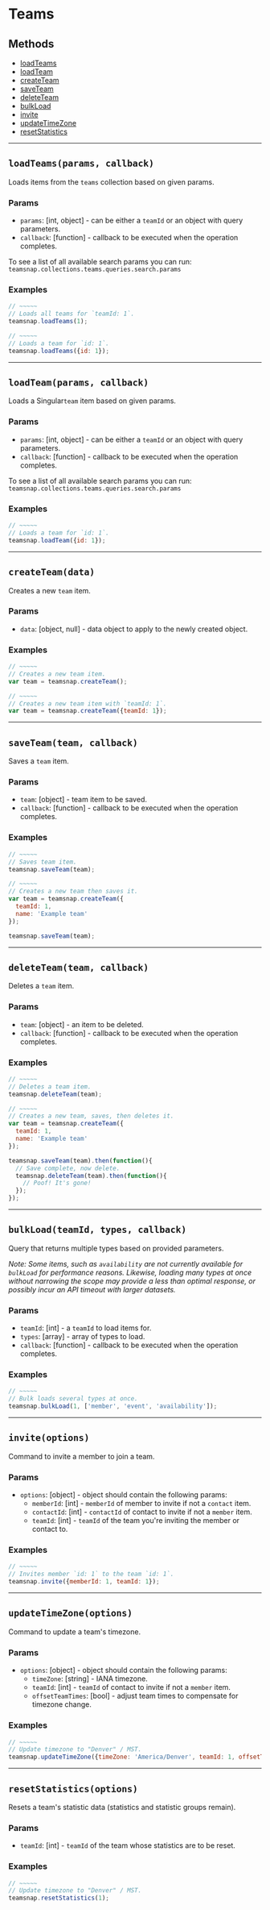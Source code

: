 # Teams

## Methods

- [loadTeams](#loadTeams)
- [loadTeam](#loadTeam)
- [createTeam](#createTeam)
- [saveTeam](#saveTeam)
- [deleteTeam](#deleteTeam)
- [bulkLoad](#bulkLoad)
- [invite](#invite)
- [updateTimeZone](#updateTimeZone)
- [resetStatistics](#resetStatistics)


---
<a id="loadTeams"></a>
## `loadTeams(params, callback)`
Loads items from the `teams` collection based on given params.

### Params
* `params`: [int, object] - can be either a `teamId` or an object with query parameters.
* `callback`: [function] - callback to be executed when the operation completes.

To see a list of all available search params you can run:
`teamsnap.collections.teams.queries.search.params`

### Examples
```javascript
// ~~~~~
// Loads all teams for `teamId: 1`.
teamsnap.loadTeams(1);

// ~~~~~
// Loads a team for `id: 1`.
teamsnap.loadTeams({id: 1});
```


---


<a id="loadTeam"></a>
## `loadTeam(params, callback)`
Loads a Singular`team` item based on given params.

### Params
* `params`: [int, object] - can be either a `teamId` or an object with query parameters.
* `callback`: [function] - callback to be executed when the operation completes.

To see a list of all available search params you can run:
`teamsnap.collections.teams.queries.search.params`

### Examples
```javascript
// ~~~~~
// Loads a team for `id: 1`.
teamsnap.loadTeam({id: 1});
```


---


<a id="createTeam"></a>
## `createTeam(data)`
Creates a new `team` item.

### Params
* `data`: [object, null] - data object to apply to the newly created object.

### Examples
```javascript
// ~~~~~
// Creates a new team item.
var team = teamsnap.createTeam();

// ~~~~~
// Creates a new team item with `teamId: 1`.
var team = teamsnap.createTeam({teamId: 1});
```


---


<a id="saveTeam"></a>
## `saveTeam(team, callback)`
Saves a `team` item.

### Params
* `team`: [object] - team item to be saved.
* `callback`: [function] - callback to be executed when the operation completes.

### Examples
```javascript
// ~~~~~
// Saves team item.
teamsnap.saveTeam(team);

// ~~~~~
// Creates a new team then saves it.
var team = teamsnap.createTeam({
  teamId: 1,
  name: 'Example team'
});

teamsnap.saveTeam(team);
```


---


<a id="deleteTeam"></a>
## `deleteTeam(team, callback)`
Deletes a `team` item.

### Params
* `team`: [object] - an item to be deleted.
* `callback`: [function] - callback to be executed when the operation completes.

### Examples
```javascript
// ~~~~~
// Deletes a team item.
teamsnap.deleteTeam(team);

// ~~~~~
// Creates a new team, saves, then deletes it.
var team = teamsnap.createTeam({
  teamId: 1,
  name: 'Example team'
});

teamsnap.saveTeam(team).then(function(){
  // Save complete, now delete.
  teamsnap.deleteTeam(team).then(function(){
    // Poof! It's gone!
  });
});
```


---


<a id="bulkLoad"></a>
## `bulkLoad(teamId, types, callback)`
Query that returns multiple types based on provided parameters.

_Note: Some items, such as `availability` are not currently available for `bulkLoad` for performance reasons. Likewise, loading many types at once without narrowing the scope may provide a less than optimal response, or possibly incur an API timeout with larger datasets._

### Params
* `teamId`: [int] - a `teamId` to load items for.
* `types`: [array] - array of types to load.
* `callback`: [function] - callback to be executed when the operation completes.

### Examples
```javascript
// ~~~~~
// Bulk loads several types at once.
teamsnap.bulkLoad(1, ['member', 'event', 'availability']);
```


---


<a id="invite"></a>
## `invite(options)`
Command to invite a member to join a team.

### Params
* `options`: [object] - object should contain the following params:
  - `memberId`: [int] - `memberId` of member to invite if not a `contact` item.
  - `contactId`: [int] - `contactId` of contact to invite if not a `member` item.
  - `teamId`: [int] - `teamId` of the team you're inviting the member or contact to.

### Examples
```javascript
// ~~~~~
// Invites member `id: 1` to the team `id: 1`.
teamsnap.invite({memberId: 1, teamId: 1});
```


---


<a id="updateTimeZone"></a>
## `updateTimeZone(options)`
Command to update a team's timezone.

### Params
* `options`: [object] - object should contain the following params:
  - `timeZone`: [string] - IANA timezone.
  - `teamId`: [int] - `teamId` of contact to invite if not a `member` item.
  - `offsetTeamTimes`: [bool] - adjust team times to compensate for timezone change.

### Examples
```javascript
// ~~~~~
// Update timezone to "Denver" / MST.
teamsnap.updateTimeZone({timeZone: 'America/Denver', teamId: 1, offsetTeamTimes: true});
```


---


<a id="resetStatistics"></a>
## `resetStatistics(options)`
Resets a team's statistic data (statistics and statistic groups remain).

### Params
* `teamId`: [int] - `teamId` of the team whose statistics are to be reset.

### Examples
```javascript
// ~~~~~
// Update timezone to "Denver" / MST.
teamsnap.resetStatistics(1);
```
